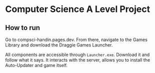 # Computer Science A Level Project



## How to run
Go to compsci-handin.pages.dev. From there, navigate to the Games Library and download the Draggie Games Launcher.

All components are accessible through `Launcher.exe`. Download it and follow what it says. It interacts with the server, allows you to install the Auto-Updater and game itself.
